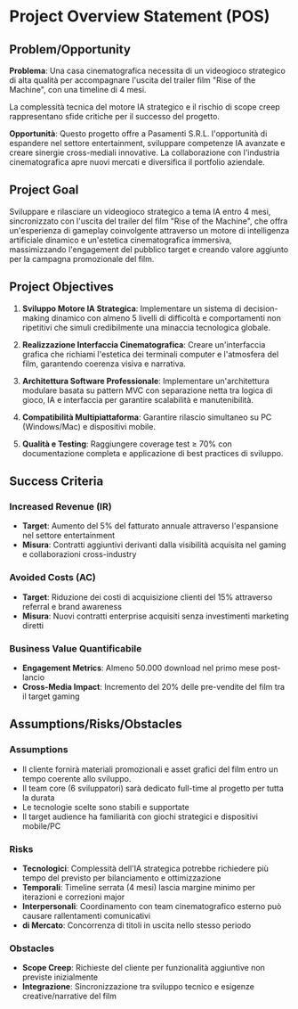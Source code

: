 # Project Overview Statement (POS)

## Problem/Opportunity

**Problema**: Una casa cinematografica necessita di un videogioco strategico di alta qualità per accompagnare l'uscita 
del trailer film "Rise of the Machine", con una timeline di 4 mesi.

La complessità tecnica del motore IA strategico e il rischio di scope creep rappresentano sfide critiche per il successo 
del progetto.

**Opportunità**: Questo progetto offre a Pasamenti S.R.L. l'opportunità di espandere nel settore entertainment,
sviluppare competenze IA avanzate e creare sinergie cross-mediali innovative. La collaborazione con l'industria 
cinematografica apre nuovi mercati e diversifica il portfolio aziendale.

## Project Goal

Sviluppare e rilasciare un videogioco strategico a tema IA entro 4 mesi, sincronizzato con l'uscita del trailer del film 
"Rise of the Machine", che offra un'esperienza di gameplay coinvolgente attraverso un motore di intelligenza artificiale 
dinamico e un'estetica cinematografica immersiva, massimizzando l'engagement del pubblico target e creando valore aggiunto
per la campagna promozionale del film.

## Project Objectives

1. **Sviluppo Motore IA Strategica**: Implementare un sistema di decision-making dinamico con almeno 5 livelli di 
difficoltà e comportamenti non ripetitivi che simuli credibilmente una minaccia tecnologica globale.

2. **Realizzazione Interfaccia Cinematografica**: Creare un'interfaccia grafica che richiami l'estetica dei terminali 
computer e l'atmosfera del film, garantendo coerenza visiva e narrativa.

3. **Architettura Software Professionale**: Implementare un'architettura modulare basata su pattern MVC con separazione
netta tra logica di gioco, IA e interfaccia per garantire scalabilità e manutenibilità.

4. **Compatibilità Multipiattaforma**: Garantire rilascio simultaneo su PC (Windows/Mac) e dispositivi mobile.

5. **Qualità e Testing**: Raggiungere coverage test ≥ 70% con documentazione completa e applicazione di best practices 
di sviluppo.

## Success Criteria

### Increased Revenue (IR)
- **Target**: Aumento del 5% del fatturato annuale attraverso l'espansione nel settore entertainment
- **Misura**: Contratti aggiuntivi derivanti dalla visibilità acquisita nel gaming e collaborazioni cross-industry

### Avoided Costs (AC)
- **Target**: Riduzione dei costi di acquisizione clienti del 15% attraverso referral e brand awareness
- **Misura**: Nuovi contratti enterprise acquisiti senza investimenti marketing diretti

### Business Value Quantificabile
- **Engagement Metrics**: Almeno 50.000 download nel primo mese post-lancio
- **Cross-Media Impact**: Incremento del 20% delle pre-vendite del film tra il target gaming

## Assumptions/Risks/Obstacles

### Assumptions
- Il cliente fornirà materiali promozionali e asset grafici del film entro un tempo coerente allo sviluppo.
- Il team core (6 sviluppatori) sarà dedicato full-time al progetto per tutta la durata
- Le tecnologie scelte sono stabili e supportate
- Il target audience ha familiarità con giochi strategici e dispositivi mobile/PC

### Risks
- **Tecnologici**: Complessità dell'IA strategica potrebbe richiedere più tempo del previsto per bilanciamento e 
ottimizzazione
- **Temporali**: Timeline serrata (4 mesi) lascia margine minimo per iterazioni e correzioni major
- **Interpersonali**: Coordinamento con team cinematografico esterno può causare rallentamenti comunicativi
- **di Mercato**: Concorrenza di titoli in uscita nello stesso periodo

### Obstacles
- **Scope Creep**: Richieste del cliente per funzionalità aggiuntive non previste inizialmente
- **Integrazione**: Sincronizzazione tra sviluppo tecnico e esigenze creative/narrative del film